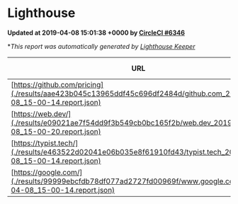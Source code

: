 
# Lighthouse

**Updated at 2019-04-08 15:01:38 +0000 by [CircleCI #6346](https://circleci.com/gh/ItinerisLtd/lighthouse-keeper-example/6346)**

**This report was automatically generated by [Lighthouse Keeper](https://github.com/itinerisltd/lighthouse-keeper)*

| URL | Performance | Accessibility | Best Practices | SEO | PWA | Updated At |
| --- | --- | --- | --- | --- | --- | --- |
| [https://github.com/pricing](./results/aae423b045c13965ddf45c696df2484d/github.com_2019-04-08_15-00-14.report.json) | 0.87 | 0.89 | 0.93 | 0.9 | 0.58 | 2019-04-08T15:00:14.953Z |
| [https://web.dev/](./results/e09021ae7f54dd9f3b549cb0bc165f2b/web.dev_2019-04-08_15-00-20.report.json) | 0.96 | 0.93 | 1 | 0.96 | 1 | 2019-04-08T15:00:20.254Z |
| [https://typist.tech/](./results/e463522d02041e06b035e8f61910fd43/typist.tech_2019-04-08_15-00-14.report.json) | 1 |  |  |  |  | 2019-04-08T15:00:14.270Z |
| [https://google.com/](./results/99999ebcfdb78df077ad2727fd00969f/www.google.com_2019-04-08_15-00-14.report.json) | 0.95 | 0.71 | 0.93 | 0.82 | 0.58 | 2019-04-08T15:00:14.123Z |
